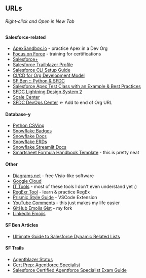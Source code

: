 ## URLs
###### Right-click and Open in New Tab

#### Salesforce-related
- [ApexSandbox.io](https://www.apexsandbox.io/) - practice Apex in a Dev Org
- [Focus on Force](https://focusonforce.com/) - training for certifications
- [Salesforce+](https://www.salesforce.com/plus/)
- [Salesforce Trailblazer Profile](https://www.salesforce.com/trailblazer/profile/)
- [Salesforce CLI Setup Guide](https://developer.salesforce.com/docs/atlas.en-us.sfdx_setup.meta/sfdx_setup/sfdx_setup_intro.htm)
- [CI/CD for Org Development Model](https://github.com/salto-io/salesforce-ci-cd-org-dev/tree/master)
- [SF Ben :: Python & SFDC](https://www.salesforceben.com/a-step-by-step-guide-to-salesforce-integration-with-python/)
- [Salesforce Apex Test Class with an Example & Best Practices](https://jayakrishnasfdc.wordpress.com/2021/01/02/salesforce-apex-test-class-with-an-example-annotations-best-practices-of-test-class/)
- [SFDC Lightning Design System 2](https://www.lightningdesignsystem.com/2e1ef8501/p/85bd85-lightning-design-system-2)
- [Scale Center](https://help.salesforce.com/s/articleView?id=xcloud.scale_center_overview.htm&type=5)
- [SFDC DevOps Center](/sf_devops/DevOpsCenter.app) <- Add to end of Org URL

#### Database-y
- [Python CSVing](https://docs.python.org/3/library/csv.html)
- [Snowflake Badges](https://ysa.snowflakeuniversity.com/)
- [Snowflake Docs](https://docs.snowflake.com/)
- [Snowflake ERDs](https://community.snowflake.com/s/article/How-To-Visualize-the-tables-relationship-in-Snowflake)
- [Snowflake Streamlit Docs](https://docs.streamlit.io/)
- [Smartsheet Formula Handbook Template](https://www.smartsheet.com/template-gallery/formula-handbook) - this is pretty neat

#### Other
- [Diagrams.net](https://app.diagrams.net/) - free Visio-like software
- [Google Cloud](https://console.cloud.google.com/)
- [IT Tools](https://it-tools.tech/) - most of these tools I don't even understand yet :)
- [RegExr Tool](https://regexr.com/) - learn & practice RegEx
- [Prismic Style Guide](https://prismic.io/glossary/style-guide) - VSCode Extension
- [YouTube Comments](https://myactivity.google.com/page?hl=en&page=youtube_comments&pli=1) - this just makes my life easier
- [GitHub Emojis Gist](https://gist.github.com/MPMc-Git/e8a444b30845753c65aab41fd824fbd2) - my fork
- [LinkedIn Emojis](https://www.linkedin.com/pulse/emojis-linkedin-full-list-including-special-george-oliveira/)

#### SF Ben Articles
- [Ultimate Guide to Salesforce Dynamic Related Lists](https://www.salesforceben.com/ultimate-guide-to-salesforce-dynamic-related-lists/?utm_source=linkedin&utm_medium=social&utm_content=413522124)

#### SF Trails
- [Agentblazer Status](https://trailhead.salesforce.com/agentblazer)
- [Cert Prep: Agentforce Specialist](https://trailhead.salesforce.com/content/learn/modules/cert-prep-agentforce-specialist)
- [Salesforce Certified Agentforce Specialist Exam Guide](https://trailhead.salesforce.com/help?article=Salesforce-Certified-Agentforce-Specialist-Exam-Guide)

